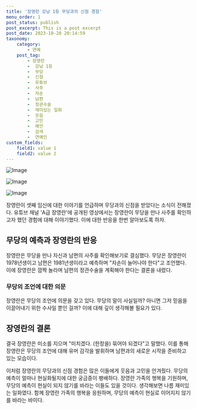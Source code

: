 ```yaml
---
title: '장영란 강남 1등 무당과의 신점 경험'
menu_order: 1
post_status: publish
post_excerpt: This is a post excerpt
post_date: 2023-10-20 20:14:59
taxonomy:
    category:
        - 연예
    post_tag:
        - 장영란
        -  강남 1등
        -  무당
        -  신점
        -  유튜브
        -  사주
        -  자손
        -  남편
        -  정관수술
        -  재미있는 일화
        -  웃음
        -  고민
        -  예언
        -  검색
        -  연예인
custom_fields:
    field1: value 1
    field2: value 2
---
```


![Image](https://ssl.pstatic.net/mimgnews/image/076/2024/02/07/2024020701000555100068051_20240207112302783.jpg?type=w540)

![Image](https://mimgnews.pstatic.net/image/076/2024/02/07/2024020701000555100068052_20240207112302786.jpg?type=w540)

![Image](https://ssl.pstatic.net/mimgnews/image/076/2024/02/07/2024020701000555100068053_20240207112302789.jpg?type=w540)


장영란이 셋째 임신에 대한 이야기를 언급하며 무당과의 신점을 받았다는 소식이 전해졌다. 유튜브 채널 'A급 장영란'에 공개된 영상에서는 장영란이 무당을 만나 사주를 확인하고자 했던 경험에 대해 이야기했다. 이에 대한 반응을 한번 알아보도록 하자.

## 무당의 예측과 장영란의 반응

장영란은 무당을 만나 자신과 남편의 사주를 확인해보기로 결심했다. 무당은 장영란이 1978년생이고 남편은 1981년생이라고 예측하며 "자손이 늘어나야 한다"고 조언했다. 이에 장영란은 깜짝 놀라며 남편의 정관수술을 계획해야 한다는 결론을 내렸다.

### 무당의 조언에 대한 의문

장영란은 무당의 조언에 의문을 갖고 있다. 무당의 말이 사실일까? 아니면 그저 믿음을 이끌어내기 위한 수사일 뿐인 걸까? 이에 대해 깊이 생각해볼 필요가 있다.

## 장영란의 결론

결국 장영란은 미소를 지으며 "미치겠다. (한창을) 묶어야 되겠다"고 말했다. 이를 통해 장영란은 무당의 조언에 대해 유머 감각을 발휘하며 남편과의 새로운 시작을 준비하고 있는 모습이다.

이처럼 장영란의 무당과의 신점 경험은 많은 이들에게 웃음과 고민을 안겨줬다. 무당의 예측이 얼마나 현실화될지에 대한 궁금증이 팽배하다. 장영란 가족의 행복을 기원하며, 무당의 예측이 현실이 되지 않기를 바라는 이들도 있을 것이다. 생각해보면 나름 재미있는 일화였다. 함께 장영란 가족의 행복을 응원하며, 무당의 예측이 현실로 이어지지 않기를 바라는 바이다.

